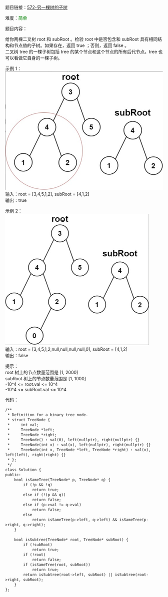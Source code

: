 题目链接：[572-另一棵树的子树](https://leetcode-cn.com/problems/subtree-of-another-tree/)

难度：<font color="Green">简单</font>

题目内容：

给你两棵二叉树 root 和 subRoot 。检验 root 中是否包含和 subRoot 具有相同结构和节点值的子树。如果存在，返回 true ；否则，返回 false 。<br>
二叉树 tree 的一棵子树包括 tree 的某个节点和这个节点的所有后代节点。tree 也可以看做它自身的一棵子树。

示例 1：<br>
![示例1](./572-另一棵树的子树-图1.png)<br>
输入：root = [3,4,5,1,2], subRoot = [4,1,2]<br>
输出：true

示例 2：<br>
![示例2](./572-另一棵树的子树-图2.png)<br>
输入：root = [3,4,5,1,2,null,null,null,null,0], subRoot = [4,1,2]<br>
输出：false

提示：<br>
root 树上的节点数量范围是 [1, 2000]<br>
subRoot 树上的节点数量范围是 [1, 1000]<br>
-10^4 <= root.val <= 10^4<br>
-10^4 <= subRoot.val <= 10^4


代码：
```
/**
 * Definition for a binary tree node.
 * struct TreeNode {
 *     int val;
 *     TreeNode *left;
 *     TreeNode *right;
 *     TreeNode() : val(0), left(nullptr), right(nullptr) {}
 *     TreeNode(int x) : val(x), left(nullptr), right(nullptr) {}
 *     TreeNode(int x, TreeNode *left, TreeNode *right) : val(x), left(left), right(right) {}
 * };
 */
class Solution {
public:
    bool isSameTree(TreeNode* p, TreeNode* q) {
        if (!p && !q)
            return true;
        else if (!(p && q))
            return false;
        else if (p->val != q->val)
            return false;
        else
            return isSameTree(p->left, q->left) && isSameTree(p->right, q->right);
    }
    
    bool isSubtree(TreeNode* root, TreeNode* subRoot) {
        if (!subRoot)
            return true;
        if (!root)
            return false;
        if (isSameTree(root, subRoot))
            return true;
        return isSubtree(root->left, subRoot) || isSubtree(root->right, subRoot);
    }
};
```